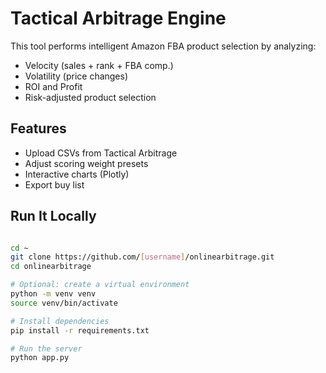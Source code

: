 # Tactical Arbitrage Engine

This tool performs intelligent Amazon FBA product selection by analyzing:
- Velocity (sales + rank + FBA comp.)
- Volatility (price changes)
- ROI and Profit
- Risk-adjusted product selection

## Features
- Upload CSVs from Tactical Arbitrage
- Adjust scoring weight presets
- Interactive charts (Plotly)
- Export buy list

## Run It Locally

```bash

cd ~
git clone https://github.com/[username]/onlinearbitrage.git
cd onlinearbitrage

# Optional: create a virtual environment
python -m venv venv
source venv/bin/activate

# Install dependencies
pip install -r requirements.txt

# Run the server
python app.py
